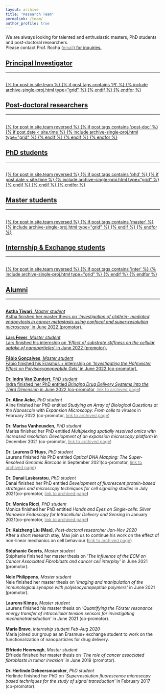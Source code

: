 ```yaml
---
layout: archive
title: "Research Team"
permalink: /team/
author_profile: true
---
```


We are always looking for talented and enthusiastic masters, PhD students and post-doctoral researchers. <br> Please contact Prof. Rocha (<a href="mailto:{{ author.email }}"><span style="color:gray">email</span>) for inquiries.
<br>
<hr-bold>
<h2>Principal Investigator</h2>
<hr><br>
<div class="grid">
<div class="wrapper">
  {% for post in site.team %}
    {% if post.tags contains 'PI' %}
      {% include archive-single-proj.html type="grid" %}
    {% endif %}
  {% endfor %}
</div>
</div>


<hr-bold>
<h2>Post-doctoral researchers</h2>
<hr><br>

<div class="grid">
<div class="wrapper">
  {% for post in site.team reversed %}
    {% if post.tags contains 'post-doc' %}
    {% if post.date < site.time %}
      {% include archive-single-proj.html type="grid" %}
    {% endif %}
    {% endif %}
  {% endfor %}
</div>
</div>

<hr-bold>
<h2>PhD students</h2>
<hr><br>
<div class="grid">
<div class="wrapper">
  {% for post in site.team reversed  %}
    {% if post.tags contains 'phd' %}
    {% if post.date < site.time %}
      {% include archive-single-proj.html type="grid" %}
    {% endif %}
    {% endif %}
  {% endfor %}
</div>
</div>

<hr-bold>
<h2>Master students</h2>
<hr><br>
<div class="grid">
<div class="wrapper">
  {% for post in site.team reversed %}
    {% if post.tags contains 'master' %}
      {% include archive-single-proj.html type="grid" %}
    {% endif %}
  {% endfor %}
</div>
</div>

<hr-bold>
<h2>Internship & Exchange students</h2>
<hr><br>
<div class="grid">
<div class="wrapper">
  {% for post in site.team reversed %}
    {% if post.tags contains 'inter' %}
      {% include archive-single-proj.html type="grid" %}
    {% endif %}
  {% endfor %}
</div>
</div>


<hr-bold>
<h2>Alumni</h2>
<hr><br>
<b>Astha Tiwari</b>, <i> Master student </i><br>
Astha finished her master thesis on <i>'Investigation of clathrin- mediated endocytosis in cancer metastasis using confocal and super-resolution microscopy'</i> in June 2022 (promotor). <br><br>
<b>Lars Fever</b>, <i> Master student </i><br>
Lars finished his internship on <i>'Effect of substrate stiffness on the cellular uptake of nanoparticles'</i> in June 2022 (promotor). <br><br>
<b>Fábio Gonçalves</b>, <i> Master student </i><br>
Fábio finished his Erasmus + internship on <i>'Investigating the Hofmeister Effect on Polyisocyanopeptide Gels'</i> in June 2022 (co-promotor). <br><br>
<b>Dr. Indra Van Zundert</b>, <i> PhD student </i><br>
Indra finished her PhD entitled <i> Bringing Drug Delivery Systems into the Third Dimension </i> in June 2022 (co-promotor, <a href="{{site.github.url}}/team/Indra"><span style="color:gray">link to archived page</span></a>)<br><br><b>
Dr. Aline Acke</b>, <i> PhD student </i><br>
Aline finished her PhD entitled <i> Studying an Array of Biological Questions at the Nanoscale with Expansion Microscopy:
From cells to viruses </i> in February 2022 (co-promotor, <a href="{{site.github.url}}/team/Aline"><span style="color:gray">link to archived page</span></a>)<br><br>
<b>Dr. Marisa Vanheusden</b>, <i> PhD student </i><br>
Marisa finished her PhD entitled <i> Multiplexing spatially resolved omics with increased resolution: Development of an expansion microscopy platform </i> in December 2021 (co-promotor, <a href="{{site.github.url}}/team/marisa"><span style="color:gray">link to archived page</span></a>)<br><br>
<b>Dr. Laurens D'Huys</b>, <i> PhD student </i><br>
Laurens finished his PhD entitled <i> Optical DNA Mapping: The Super-Resolved Genomic Barcode</i> in September 2021(co-promotor, <a href="{{site.github.url}}/team/Laurens"><span style="color:gray">link to archived page</span></a>)<br><br>
<b>Dr. Danai Laskaratou</b>, <i> PhD student </i><br>
Danai finished her PhD entitled <i> Development of fluorescent protein-based strategies and microscopy techniques for cell signaling studies</i> in July 2021(co-promotor, <a href="{{site.github.url}}/team/Danai"><span style="color:gray">link to archived page</span></a>)<br><br>
<b>Dr. Monica Ricci</b>, <i> PhD student </i><br>
Monica finished her PhD entitled <i> Hands and Eyes on Single-cells: Silver Nanowire Endoscopy for Intracellular Delivery and Sensing</i> in January 2021(co-promotor, <a href="{{site.github.url}}/team/Monica"><span style="color:gray">link to archived page</span></a>)<br><br>
<b>Dr. Kaizheng Liu (Max)</b>, <i> Post-doctoral researcher Jan-Nov 2020 </i><br>
After a short research stay, Max join us to continue his work on the effect of non-linear mechanics on cell behaviour (<a href="{{site.github.url}}/team/Max"><span style="color:gray">link to archived page</span></a>)<br><br>
<b>Stéphanie Geerts</b>, <i> Master student </i><br>
Stéphanie finished her master thesis on <i>'The influence of the ECM on Cancer Associated Fibroblasts and cancer cell interplay'</i> in June 2021 (promotor). <br><br>
<b>Nele Philippens</b>, <i> Master student </i><br>
Nele finished her master thesis on <i>'Imaging and manipulation of the immunological synapse with polyisocyanopeptide polymers'</i> in June 2021 (promotor). <br><br>
<b>Laurens Kimps</b>, <i> Master student </i><br>
Laurens finished his master thesis on <i>'Quantifying the Förster resonance energy transfer of intracellular tension sensors for investigating mechanotransduction'</i> in June 2021 (co-promotor). <br><br>
<b>Maria Bravo</b>, <i> internship student Feb-Aug 2020 </i><br>
Maria joined our group as an Erasmus+ exchange student to work on the functionalization of nanoparticles for drug delivery. <br><br>
<b>Elfriede Heerwegh</b>, <i> Master student </i><br>
Elfriede finished her master thesis on <i>'The role of cancer associated fibroblasts in tumor invasion'</i> in June 2019 (promotor). <br><br>
<b>Dr. Herlinde Dekeersmaecker</b>, <i> PhD student </i><br>
Herlinde finished her PhD on <i>'Superresolution fluorescence microscopy based techniques for the study of signal transduction'</i> in February 2017 (co-promotor). <br><br>
